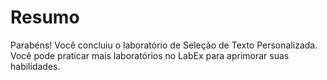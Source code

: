 # Resumo

Parabéns! Você concluiu o laboratório de Seleção de Texto Personalizada. Você pode praticar mais laboratórios no LabEx para aprimorar suas habilidades.
